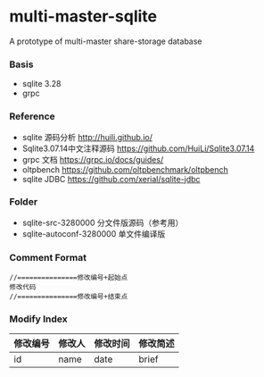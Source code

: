 # multi-master-sqlite
A prototype of multi-master share-storage database

### Basis

+ sqlite 3.28
+ grpc

### Reference

+ sqlite 源码分析 <http://huili.github.io/>
+ Sqlite3.07.14中文注释源码 <https://github.com/HuiLi/Sqlite3.07.14>
+ grpc 文档 <https://grpc.io/docs/guides/>
+ oltpbench <https://github.com/oltpbenchmark/oltpbench>
+ sqlite JDBC <https://github.com/xerial/sqlite-jdbc>

### Folder

+ sqlite-src-3280000 分文件版源码（参考用）
+ sqlite-autoconf-3280000 单文件编译版

### Comment Format
```
//===============修改编号+起始点
修改代码
//===============修改编号+结束点
```
### Modify Index
| 修改编号 | 修改人 | 修改时间 | 修改简述 |
| ------ | ------ | ------ | ------ |
| id  | name | date | brief |
